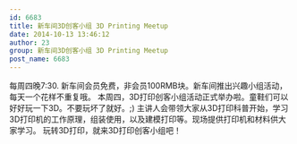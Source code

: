 ```yaml
---
id: 6683
title: 新车间3D创客小组 3D Printing Meetup
date: 2014-10-13 13:46:12
author: 23
group: 新车间3D创客小组 3D Printing Meetup
post_name: 6683
---
```


每周四晚7:30. 新车间会员免费，非会员100RMB块。新车间推出兴趣小组活动，每天一个花样不重复哦。 本周四，3D打印创客小组活动正式举办啦。童鞋们可以好好玩一下3D。不要玩坏了就好。;) 主讲人会带领大家从3D打印科普开始，学习3D打印机的工作原理，组装使用，以及建模打印等。现场提供打印机和材料供大家学习。 玩转3D打印，就来3D打印创客小组吧！